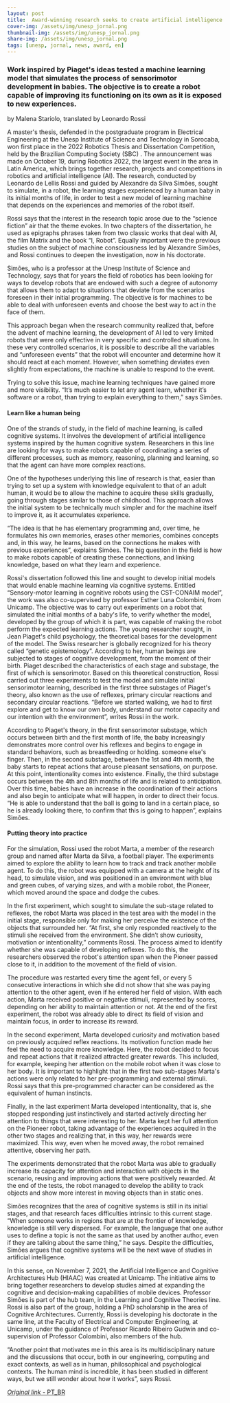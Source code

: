 ```yaml
---
layout: post
title:  Award-winning research seeks to create artificial intelligence capable of reproducing children's learning stages
cover-img: /assets/img/unesp_jornal.png
thumbnail-img: /assets/img/unesp_jornal.png
share-img: /assets/img/unesp_jornal.png
tags: [unesp, jornal, news, award, en]
---
```


### Work inspired by Piaget's ideas tested a machine learning model that simulates the process of sensorimotor development in babies. The objective is to create a robot capable of improving its functioning on its own as it is exposed to new experiences.

by Malena Stariolo, translated by Leonardo Rossi

A master's thesis, defended in the postgraduate program in Electrical Engineering at the Unesp Institute of Science and Technology in Sorocaba, won first place in the 2022 Robotics Thesis and Dissertation Competition, held by the Brazilian Computing Society (SBC) . The announcement was made on October 19, during Robotics 2022, the largest event in the area in Latin America, which brings together research, projects and competitions in robotics and artificial intelligence (AI). The research, conducted by Leonardo de Lellis Rossi and guided by Alexandre da Silva Simões, sought to simulate, in a robot, the learning stages experienced by a human baby in its initial months of life, in order to test a new model of learning machine that depends on the experiences and memories of the robot itself.

Rossi says that the interest in the research topic arose due to the “science fiction” air that the theme evokes. In two chapters of the dissertation, he used as epigraphs phrases taken from two classic works that deal with AI, the film Matrix and the book “I, Robot”. Equally important were the previous studies on the subject of machine consciousness led by Alexandre Simões, and Rossi continues to deepen the investigation, now in his doctorate.

Simões, who is a professor at the Unesp Institute of Science and Technology, says that for years the field of robotics has been looking for ways to develop robots that are endowed with such a degree of autonomy that allows them to adapt to situations that deviate from the scenarios foreseen in their initial programming. The objective is for machines to be able to deal with unforeseen events and choose the best way to act in the face of them.

This approach began when the research community realized that, before the advent of machine learning, the development of AI led to very limited robots that were only effective in very specific and controlled situations. In these very controlled scenarios, it is possible to describe all the variables and “unforeseen events” that the robot will encounter and determine how it should react at each moment. However, when something deviates even slightly from expectations, the machine is unable to respond to the event.

Trying to solve this issue, machine learning techniques have gained more and more visibility. “It’s much easier to let any agent learn, whether it’s software or a robot, than trying to explain everything to them,” says Simões.

#### Learn like a human being

One of the strands of study, in the field of machine learning, is called cognitive systems. It involves the development of artificial intelligence systems inspired by the human cognitive system. Researchers in this line are looking for ways to make robots capable of coordinating a series of different processes, such as memory, reasoning, planning and learning, so that the agent can have more complex reactions.

One of the hypotheses underlying this line of research is that, easier than trying to set up a system with knowledge equivalent to that of an adult human, it would be to allow the machine to acquire these skills gradually, going through stages similar to those of childhood. This approach allows the initial system to be technically much simpler and for the machine itself to improve it, as it accumulates experience.

“The idea is that he has elementary programming and, over time, he formulates his own memories, erases other memories, combines concepts and, in this way, he learns, based on the connections he makes with previous experiences”, explains Simões. The big question in the field is how to make robots capable of creating these connections, and linking knowledge, based on what they learn and experience.

Rossi's dissertation followed this line and sought to develop initial models that would enable machine learning via cognitive systems. Entitled “Sensory-motor learning in cognitive robots using the CST-CONAIM model”, the work was also co-supervised by professor Esther Luna Colombini, from Unicamp. The objective was to carry out experiments on a robot that simulated the initial months of a baby's life, to verify whether the model, developed by the group of which it is part, was capable of making the robot perform the expected learning actions.
The young researcher sought, in Jean Piaget's child psychology, the theoretical bases for the development of the model. The Swiss researcher is globally recognized for his theory called “genetic epistemology”. According to her, human beings are subjected to stages of cognitive development, from the moment of their birth. Piaget described the characteristics of each stage and substage, the first of which is sensorimotor. Based on this theoretical construction, Rossi carried out three experiments to test the model and simulate initial sensorimotor learning, described in the first three substages of Piaget's theory, also known as the use of reflexes, primary circular reactions and secondary circular reactions. “Before we started walking, we had to first explore and get to know our own body, understand our motor capacity and our intention with the environment”, writes Rossi in the work.

According to Piaget's theory, in the first sensorimotor substage, which occurs between birth and the first month of life, the baby increasingly demonstrates more control over his reflexes and begins to engage in standard behaviors, such as breastfeeding or holding. someone else's finger. Then, in the second substage, between the 1st and 4th month, the baby starts to repeat actions that arouse pleasant sensations, on purpose. At this point, intentionality comes into existence. Finally, the third substage occurs between the 4th and 8th months of life and is related to anticipation. Over this time, babies have an increase in the coordination of their actions and also begin to anticipate what will happen, in order to direct their focus. “He is able to understand that the ball is going to land in a certain place, so he is already looking there, to confirm that this is going to happen”, explains Simões.

#### Putting theory into practice

For the simulation, Rossi used the robot Marta, a member of the research group and named after Marta da Silva, a football player. The experiments aimed to explore the ability to learn how to track and track another mobile agent. To do this, the robot was equipped with a camera at the height of its head, to simulate vision, and was positioned in an environment with blue and green cubes, of varying sizes, and with a mobile robot, the Pioneer, which moved around the space and dodge the cubes.

In the first experiment, which sought to simulate the sub-stage related to reflexes, the robot Marta was placed in the test area with the model in the initial stage, responsible only for making her perceive the existence of the objects that surrounded her. “At first, she only responded reactively to the stimuli she received from the environment. She didn’t show curiosity, motivation or intentionality,” comments Rossi. The process aimed to identify whether she was capable of developing reflexes. To do this, the researchers observed the robot's attention span when the Pioneer passed close to it, in addition to the movement of the field of vision.

The procedure was restarted every time the agent fell, or every 5 consecutive interactions in which she did not show that she was paying attention to the other agent, even if he entered her field of vision. With each action, Marta received positive or negative stimuli, represented by scores, depending on her ability to maintain attention or not. At the end of the first experiment, the robot was already able to direct its field of vision and maintain focus, in order to increase its reward.

In the second experiment, Marta developed curiosity and motivation based on previously acquired reflex reactions. Its motivation function made her feel the need to acquire more knowledge. Here, the robot decided to focus and repeat actions that it realized attracted greater rewards. This included, for example, keeping her attention on the mobile robot when it was close to her body. It is important to highlight that in the first two sub-stages Marta's actions were only related to her pre-programming and external stimuli. Rossi says that this pre-programmed character can be considered as the equivalent of human instincts.

Finally, in the last experiment Marta developed intentionality, that is, she stopped responding just instinctively and started actively directing her attention to things that were interesting to her. Marta kept her full attention on the Pioneer robot, taking advantage of the experiences acquired in the other two stages and realizing that, in this way, her rewards were maximized. This way, even when he moved away, the robot remained attentive, observing her path.

The experiments demonstrated that the robot Marta was able to gradually increase its capacity for attention and interaction with objects in the scenario, reusing and improving actions that were positively rewarded. At the end of the tests, the robot managed to develop the ability to track objects and show more interest in moving objects than in static ones.

Simões recognizes that the area of cognitive systems is still in its initial stages, and that research faces difficulties intrinsic to this current stage. “When someone works in regions that are at the frontier of knowledge, knowledge is still very dispersed. For example, the language that one author uses to define a topic is not the same as that used by another author, even if they are talking about the same thing,” he says. Despite the difficulties, Simões argues that cognitive systems will be the next wave of studies in artificial intelligence.

In this sense, on November 7, 2021, the Artificial Intelligence and Cognitive Architectures Hub (HIAAC) was created at Unicamp. The initiative aims to bring together researchers to develop studies aimed at expanding the cognitive and decision-making capabilities of mobile devices. Professor Simões is part of the hub team, in the Learning and Cognitive Theories line. Rossi is also part of the group, holding a PhD scholarship in the area of Cognitive Architectures. Currently, Rossi is developing his doctorate in the same line, at the Faculty of Electrical and Computer Engineering, at Unicamp, under the guidance of Professor Ricardo Ribeiro Gudwin and co-supervision of Professor Colombini, also members of the hub.

“Another point that motivates me in this area is its multidisciplinary nature and the discussions that occur, both in our engineering, computing and exact contexts, as well as in human, philosophical and psychological contexts. The human mind is incredible, it has been studied in different ways, but we still wonder about how it works”, says Rossi.

[*Original link* - PT_BR](https://jornal.unesp.br/2022/11/17/pesquisa-premiada-busca-criar-inteligencia-artificial-capaz-de-reproduzir-etapas-de-aprendizagem-de-crianca/?fbclid=IwAR1NmsVcOo_0W-xSc8ybmjLvpio0vepLKfKyLc_yEDiOlUCpiJZMhmlI_0k)
